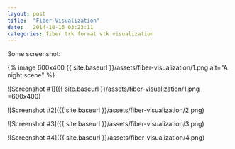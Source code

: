 ```yaml
---
layout: post
title:  "Fiber-Visualization"
date:   2014-10-16 03:23:11
categories: fiber trk format vtk visualization
---
```


Some screenshot:

{% image 600x400 {{ site.baseurl }}/assets/fiber-visualization/1.png alt="A night scene" %}

![Screenshot #1]({{ site.baseurl }}/assets/fiber-visualization/1.png =600x400)

![Screenshot #2]({{ site.baseurl }}/assets/fiber-visualization/2.png)

![Screenshot #3]({{ site.baseurl }}/assets/fiber-visualization/3.png)

![Screenshot #4]({{ site.baseurl }}/assets/fiber-visualization/4.png)
